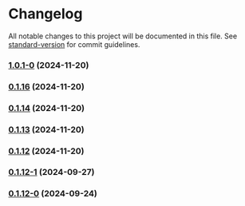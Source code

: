 # Changelog

All notable changes to this project will be documented in this file. See [standard-version](https://github.com/conventional-changelog/standard-version) for commit guidelines.

### [1.0.1-0](https://github.com/joabssilveira/fwork-react-mui-theme-mode-provider/compare/v0.1.16...v1.0.1-0) (2024-11-20)

### [0.1.16](https://github.com/joabssilveira/fwork-react-mui-theme-mode-provider/compare/v0.1.15...v0.1.16) (2024-11-20)

### [0.1.14](https://github.com/joabssilveira/fwork-react-mui-theme-mode-provider/compare/v0.1.15...v0.1.14) (2024-11-20)

### [0.1.13](https://github.com/joabssilveira/fwork-react-mui-theme-mode-provider/compare/v0.1.15...v0.1.13) (2024-11-20)

### [0.1.12](https://github.com/joabssilveira/fwork-react-mui-theme-mode-provider/compare/v0.1.12-1...v0.1.12) (2024-11-20)

### [0.1.12-1](https://github.com/joabssilveira/fwork-react-mui-theme-mode-provider/compare/v0.1.12-0...v0.1.12-1) (2024-09-27)

### [0.1.12-0](https://github.com/joabssilveira/fwork-react-mui-theme-mode-provider/compare/v0.1.11...v0.1.12-0) (2024-09-24)